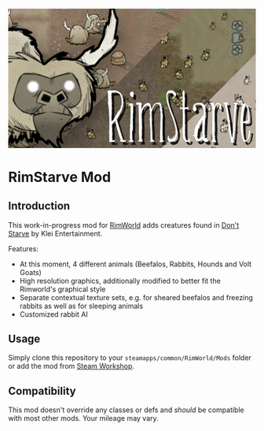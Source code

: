 ![RimStarve](About/Preview.png)

RimStarve Mod
===========

Introduction
------------

This work-in-progress mod for [RimWorld](https://rimworldgame.com/) adds creatures found in
[Don't Starve](https://www.kleientertainment.com/games/dont-starve) by Klei Entertainment.

Features:
  - At this moment, 4 different animals (Beefalos, Rabbits, Hounds and Volt Goats)
  - High resolution graphics, additionally modified to better fit the Rimworld's graphical style
  - Separate contextual texture sets, e.g. for sheared beefalos and freezing rabbits as well as for sleeping animals
  - Customized rabbit AI

Usage
-----

Simply clone this repository to your `steamapps/common/RimWorld/Mods` folder or
add the mod from [Steam Workshop](http://steamcommunity.com/sharedfiles/filedetails/?id=824132570).


Compatibility
-------------

This mod doesn't override any classes or defs and *should* be compatible with most other mods. Your mileage may vary.